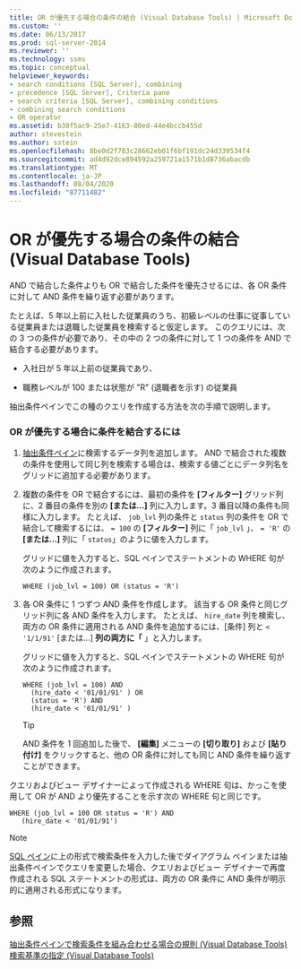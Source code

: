 ```yaml
---
title: OR が優先する場合の条件の結合 (Visual Database Tools) | Microsoft Docs
ms.custom: ''
ms.date: 06/13/2017
ms.prod: sql-server-2014
ms.reviewer: ''
ms.technology: ssms
ms.topic: conceptual
helpviewer_keywords:
- search conditions [SQL Server], combining
- precedence [SQL Server], Criteria pane
- search criteria [SQL Server], combining conditions
- combining search conditions
- OR operator
ms.assetid: b30f5ac9-25e7-4163-80ed-44e4bccb455d
author: stevestein
ms.author: sstein
ms.openlocfilehash: 8be0d2f783c28662eb01f6bf191dc24d339534f4
ms.sourcegitcommit: ad4d92dce894592a259721a1571b1d8736abacdb
ms.translationtype: MT
ms.contentlocale: ja-JP
ms.lasthandoff: 08/04/2020
ms.locfileid: "87711482"
---
```

# <a name="combine-conditions-when-or-has-precedence-visual-database-tools"></a>OR が優先する場合の条件の結合 (Visual Database Tools)
  AND で結合した条件よりも OR で結合した条件を優先させるには、各 OR 条件に対して AND 条件を繰り返す必要があります。  
  
 たとえば、5 年以上前に入社した従業員のうち、初級レベルの仕事に従事している従業員または退職した従業員を検索すると仮定します。 このクエリには、次の 3 つの条件が必要であり、その中の 2 つの条件に対して 1 つの条件を AND で結合する必要があります。  
  
-   入社日が 5 年以上前の従業員であり、  
  
-   職務レベルが 100 または状態が "R" (退職者を示す) の従業員  
  
 抽出条件ペインでこの種のクエリを作成する方法を次の手順で説明します。  
  
### <a name="to-combine-conditions-when-or-has-precedence"></a>OR が優先する場合に条件を結合するには  
  
1.  [抽出条件ペイン](visual-database-tools.md)に検索するデータ列を追加します。 AND で結合された複数の条件を使用して同じ列を検索する場合は、検索する値ごとにデータ列名をグリッドに追加する必要があります。  
  
2.  複数の条件を OR で結合するには、最初の条件を **[フィルター]** グリッド列に、2 番目の条件を別の **[または...]** 列に入力します。3 番目以降の条件も同様に入力します。 たとえば、 `job_lvl` 列の条件と `status` 列の条件を OR で結合して検索するには、 `= 100` の **[フィルター]** 列に「 `job_lvl` 」、 `= 'R'` の **[または...]** 列に「 `status`」のように値を入力します。  
  
     グリッドに値を入力すると、SQL ペインでステートメントの WHERE 句が次のように作成されます。  
  
    ```  
    WHERE (job_lvl = 100) OR (status = 'R')  
    ```  
  
3.  各 OR 条件に 1 つずつ AND 条件を作成します。 該当する OR 条件と同じグリッド列に各 AND 条件を入力します。 たとえば、 `hire_date` 列を検索し、両方の OR 条件に適用される AND 条件を追加するには、[条件] 列と `< '1/1/91'` [または...] **列の両方に「** 」と入力します。  
  
     グリッドに値を入力すると、SQL ペインでステートメントの WHERE 句が次のように作成されます。  
  
    ```  
    WHERE (job_lvl = 100) AND   
      (hire_date < '01/01/91' ) OR  
      (status = 'R') AND   
      (hire_date < '01/01/91' )  
    ```  
  
    > [!TIP]  
    >  AND 条件を 1 回追加した後で、 **[編集]** メニューの **[切り取り]** および **[貼り付け]** をクリックすると、他の OR 条件に対しても同じ AND 条件を繰り返すことができます。  
  
 クエリおよびビュー デザイナーによって作成される WHERE 句は、かっこを使用して OR が AND より優先することを示す次の WHERE 句と同じです。  
  
```  
WHERE (job_lvl = 100 OR status = 'R') AND  
   (hire_date < '01/01/91')  
```  
  
> [!NOTE]  
>  [SQL ペイン](sql-pane-visual-database-tools.md)に上の形式で検索条件を入力した後でダイアグラム ペインまたは抽出条件ペインでクエリを変更した場合、クエリおよびビュー デザイナーで再度作成される SQL ステートメントの形式は、両方の OR 条件に AND 条件が明示的に適用される形式になります。  
  
## <a name="see-also"></a>参照  
 [抽出条件ペインで検索条件を組み合わせる場合の規則 &#40;Visual Database Tools&#41;](conventions-combine-search-conditions-in-criteria-pane-visual-db-tools.md)   
 [検索基準の指定 (Visual Database Tools)](specify-search-criteria-visual-database-tools.md)  
  
  
